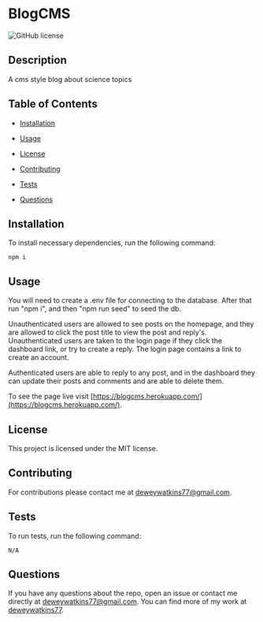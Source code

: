 # BlogCMS
![GitHub license](https://img.shields.io/badge/license-MIT-blue.svg)

## Description

A cms style blog about science topics

## Table of Contents 

* [Installation](#installation)

* [Usage](#usage)

* [License](#license)

* [Contributing](#contributing)

* [Tests](#tests)

* [Questions](#questions)

## Installation

To install necessary dependencies, run the following command:

```
npm i
```

## Usage

You will need to create a .env file for connecting to the database. After that run "npm i", and then "npm run seed" to seed the db.

Unauthenticated users are allowed to see posts on the homepage, and they are allowed to click the post title to view the post and reply's. Unauthenticated users are taken to the login page if they click the dashboard link, or try to create a reply. The login page contains a link to create an account.

Authenticated users are able to reply to any post, and in the dashboard they can update their posts and comments and are able to delete them.

To see the page live visit [https://blogcms.herokuapp.com/](https://blogcms.herokuapp.com/).

## License

This project is licensed under the MIT license.
  
## Contributing

For contributions please contact me at deweywatkins77@gmail.com.

## Tests

To run tests, run the following command:

```
N/A
```

## Questions

If you have any questions about the repo, open an issue or contact me directly at deweywatkins77@gmail.com. You can find more of my work at [deweywatkins77](https://github.com/deweywatkins77/).

